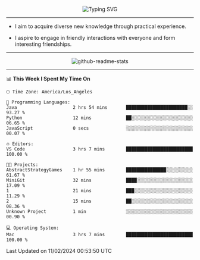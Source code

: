 <p align="center">
  <img src="https://readme-typing-svg.demolab.com?font=Fira+Code&weight=500&size=32&duration=2500&pause=1600&center=true&vCenter=true&random=false&width=1024&height=64&lines=Hi+there+%F0%9F%91%8B;I'm+delighted+you+could+make+it+here+%F0%9F%8E%89;I'm+Harry%2C+a+college+student+still+finding+my+way" alt="Typing SVG" />
</p>


---


- I aim to acquire diverse new knowledge through practical experience.

- I aspire to engage in friendly interactions with everyone and form interesting friendships.


---


<p align="center">
  <img src="https://github-readme-stats.vercel.app/api?username=Harry-Jing&show_icons=true" alt="github-readme-stats"/>
</p>


---

<!--START_SECTION:waka-->
📊 **This Week I Spent My Time On** 

```text
🕑︎ Time Zone: America/Los_Angeles

💬 Programming Languages: 
Java                     2 hrs 54 mins       ███████████████████████░░   93.27 % 
Python                   12 mins             ██░░░░░░░░░░░░░░░░░░░░░░░   06.65 % 
JavaScript               0 secs              ░░░░░░░░░░░░░░░░░░░░░░░░░   00.07 % 

🔥 Editors: 
VS Code                  3 hrs 7 mins        █████████████████████████   100.00 % 

🐱‍💻 Projects: 
AbstractStrategyGames    1 hr 55 mins        ███████████████░░░░░░░░░░   61.67 % 
MiniGit                  32 mins             ████░░░░░░░░░░░░░░░░░░░░░   17.09 % 
1                        21 mins             ███░░░░░░░░░░░░░░░░░░░░░░   11.29 % 
2                        15 mins             ██░░░░░░░░░░░░░░░░░░░░░░░   08.36 % 
Unknown Project          1 min               ░░░░░░░░░░░░░░░░░░░░░░░░░   00.90 % 

💻 Operating System: 
Mac                      3 hrs 7 mins        █████████████████████████   100.00 % 
```


 Last Updated on 11/02/2024 00:53:50 UTC
<!--END_SECTION:waka-->
